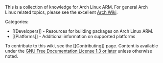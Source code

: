This is a collection of knowledge for Arch Linux ARM. For general Arch Linux related topics, please see the excellent [Arch Wiki](https://wiki.archlinux.org).

Categories:

* [[Developers]] - Resources for building packages on Arch Linux ARM.
* [[Platforms]] - Additional information on supported platforms

To contribute to this wiki, see the [[Contributing]] page. Content is available under the [GNU Free Documentation License 1.3 or later](http://www.gnu.org/copyleft/fdl.html) unless otherwise noted.  
